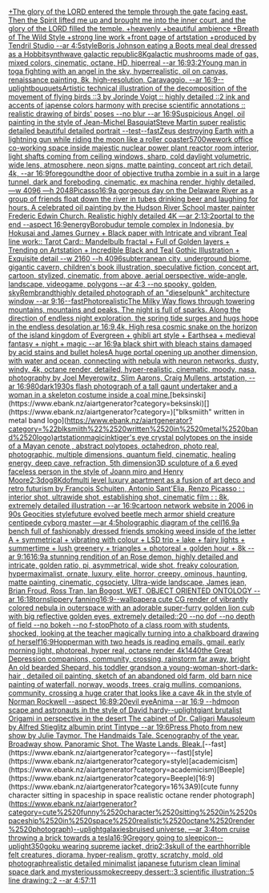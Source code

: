 [+The glory of the LORD entered the temple through the gate facing east. Then the Spirit lifted me up and brought me into the inner court, and the glory of the LORD filled the temple. +heavenly +beautiful ambience +Breath of The Wild Style +strong line work +front page of artstation +produced by Tendril Studio --ar 4:5](https://www.ebank.nz/aiartgenerator?category=%2BThe%2520glory%2520of%2520the%2520LORD%2520entered%2520the%2520temple%2520through%2520the%2520gate%2520facing%2520east.%2520Then%2520the%2520Spirit%2520lifted%2520me%2520up%2520and%2520brought%2520me%2520into%2520the%2520inner%2520court%2C%2520and%2520the%2520glory%2520of%2520the%2520LORD%2520filled%2520the%2520temple.%2520%2Bheavenly%2520%2Bbeautiful%2520ambience%2520%2BBreath%2520of%2520The%2520Wild%2520Style%2520%2Bstrong%2520line%2520work%2520%2Bfront%2520page%2520of%2520artstation%2520%2Bproduced%2520by%2520Tendril%2520Studio%2520--ar%25204%3A5)[style](https://www.ebank.nz/aiartgenerator?category=style)[Boris Johnson eating a Boots meal deal dressed as a Hobbit](https://www.ebank.nz/aiartgenerator?category=Boris%2520Johnson%2520eating%2520a%2520Boots%2520meal%2520deal%2520dressed%2520as%2520a%2520Hobbit)[synthwave galactic republic](https://www.ebank.nz/aiartgenerator?category=synthwave%2520galactic%2520republic)[8K](https://www.ebank.nz/aiartgenerator?category=8K)[galactic mushrooms made of gas, mixed colors, cinematic, octane, HD, hiperreal --ar 16:9](https://www.ebank.nz/aiartgenerator?category=galactic%2520mushrooms%2520made%2520of%2520gas%2C%2520mixed%2520colors%2C%2520cinematic%2C%2520octane%2C%2520HD%2C%2520hiperreal%2520--ar%252016%3A9)[3:2](https://www.ebank.nz/aiartgenerator?category=3%3A2)[Young man in toga fighting with an angel in the sky, hyperrealistic, oil on canvas, renaissance painting, 8k, high-resolution, Caravaggio, --ar 16:9](https://www.ebank.nz/aiartgenerator?category=Young%2520man%2520in%2520toga%2520fighting%2520with%2520an%2520angel%2520in%2520the%2520sky%2C%2520hyperrealistic%2C%2520oil%2520on%2520canvas%2C%2520renaissance%2520painting%2C%25208k%2C%2520high-resolution%2C%2520Caravaggio%2C%2520--ar%252016%3A9)[--uplight](https://www.ebank.nz/aiartgenerator?category=--uplight)[bouquets](https://www.ebank.nz/aiartgenerator?category=bouquets)[Artistic technical illustration of the decomposition of the movement of flying birds ::3 by Jorinde Voigt :: highly detailed ::2 ink and accents of japense colors harmony with precise scientific annotations :: realistic drawing of birds' poses  --no blur --ar 16:9](https://www.ebank.nz/aiartgenerator?category=Artistic%2520technical%2520illustration%2520of%2520the%2520decomposition%2520of%2520the%2520movement%2520of%2520flying%2520birds%2520%3A%3A3%2520by%2520Jorinde%2520Voigt%2520%3A%3A%2520highly%2520detailed%2520%3A%3A2%2520ink%2520and%2520accents%2520of%2520japense%2520colors%2520harmony%2520with%2520precise%2520scientific%2520annotations%2520%3A%3A%2520realistic%2520drawing%2520of%2520birds%27%2520poses%2520%2520--no%2520blur%2520--ar%252016%3A9)[Suspicious Angel, oil painting in the style of Jean-Michel Basquiat](https://www.ebank.nz/aiartgenerator?category=Suspicious%2520Angel%2C%2520oil%2520painting%2520in%2520the%2520style%2520of%2520Jean-Michel%2520Basquiat)[Steve Martin super realistic detailed beautiful detailed portrait --test](https://www.ebank.nz/aiartgenerator?category=Steve%2520Martin%2520super%2520realistic%2520detailed%2520beautiful%2520detailed%2520portrait%2520--test)[--fast](https://www.ebank.nz/aiartgenerator?category=--fast)[Zeus destroying Earth with a lightning gun while riding the moon like a roller coaster](https://www.ebank.nz/aiartgenerator?category=Zeus%2520destroying%2520Earth%2520with%2520a%2520lightning%2520gun%2520while%2520riding%2520the%2520moon%2520like%2520a%2520roller%2520coaster)[5700](https://www.ebank.nz/aiartgenerator?category=5700)[wework office co-working space inside majestic nuclear power plant reactor room interior, light shafts coming from ceiling windows, sharp, cold daylight volumetric, wide lens, atmosphere, neon signs, matte painting, concept art  rich detail, 4k, --ar 16:9](https://www.ebank.nz/aiartgenerator?category=wework%2520office%2520co-working%2520space%2520inside%2520majestic%2520nuclear%2520power%2520plant%2520reactor%2520room%2520interior%2C%2520light%2520shafts%2520coming%2520from%2520ceiling%2520windows%2C%2520sharp%2C%2520cold%2520daylight%2520volumetric%2C%2520wide%2520lens%2C%2520atmosphere%2C%2520neon%2520signs%2C%2520matte%2520painting%2C%2520concept%2520art%2520%2520rich%2520detail%2C%25204k%2C%2520--ar%252016%3A9)[foregound](https://www.ebank.nz/aiartgenerator?category=foregound)[the door of objective truth](https://www.ebank.nz/aiartgenerator?category=the%2520door%2520of%2520objective%2520truth)[a zombie in a suit in a large tunnel, dark and foreboding, cinematic, ex machina render, highly detailed, —w 4096 —h 2048](https://www.ebank.nz/aiartgenerator?category=a%2520zombie%2520in%2520a%2520suit%2520in%2520a%2520large%2520tunnel%2C%2520dark%2520and%2520foreboding%2C%2520cinematic%2C%2520ex%2520machina%2520render%2C%2520highly%2520detailed%2C%2520%E2%80%94w%25204096%2520%E2%80%94h%25202048)[Picasso](https://www.ebank.nz/aiartgenerator?category=Picasso)[16:9](https://www.ebank.nz/aiartgenerator?category=16%3A9)[a gorgeous day on the Delaware River as a group of friends float down the river in tubes drinking beer and laughing for hours. A celebrated oil painting by the Hudson River School master painter Frederic Edwin Church. Realistic highly detailed 4K —ar 2:1](https://www.ebank.nz/aiartgenerator?category=a%2520gorgeous%2520day%2520on%2520the%2520Delaware%2520River%2520as%2520a%2520group%2520of%2520friends%2520float%2520down%2520the%2520river%2520in%2520tubes%2520drinking%2520beer%2520and%2520laughing%2520for%2520hours.%2520A%2520celebrated%2520oil%2520painting%2520by%2520the%2520Hudson%2520River%2520School%2520master%2520painter%2520Frederic%2520Edwin%2520Church.%2520Realistic%2520highly%2520detailed%25204K%2520%E2%80%94ar%25202%3A1)[3:2](https://www.ebank.nz/aiartgenerator?category=3%3A2)[portal to the end --aspect 16:9](https://www.ebank.nz/aiartgenerator?category=portal%2520to%2520the%2520end%2520--aspect%252016%3A9)[energy](https://www.ebank.nz/aiartgenerator?category=energy)[Borobudur temple complex in Indonesia, by Hokusai and James Gurney + Black paper with Intricate and vibrant Teal line work:: Tarot Card:: Mandelbulb fractal + Full of Golden layers + Trending on Artstation + Incredible Black and Teal Gothic Illustration + Exquisite detail  --w 2160 --h 4096](https://www.ebank.nz/aiartgenerator?category=Borobudur%2520temple%2520complex%2520in%2520Indonesia%2C%2520by%2520Hokusai%2520and%2520James%2520Gurney%2520%2B%2520Black%2520paper%2520with%2520Intricate%2520and%2520vibrant%2520Teal%2520line%2520work%3A%3A%2520Tarot%2520Card%3A%3A%2520Mandelbulb%2520fractal%2520%2B%2520Full%2520of%2520Golden%2520layers%2520%2B%2520Trending%2520on%2520Artstation%2520%2B%2520Incredible%2520Black%2520and%2520Teal%2520Gothic%2520Illustration%2520%2B%2520Exquisite%2520detail%2520%2520--w%25202160%2520--h%25204096)[subterranean city, underground biome, gigantic cavern, children's book illustration, speculative fiction, concept art, cartoon, stylized, cinematic, from above, aerial perspective, wide-angle, landscape, videogame, polygons  --ar 4:3 --no spooky, golden, sky](https://www.ebank.nz/aiartgenerator?category=subterranean%2520city%2C%2520underground%2520biome%2C%2520gigantic%2520cavern%2C%2520children%27s%2520book%2520illustration%2C%2520speculative%2520fiction%2C%2520concept%2520art%2C%2520cartoon%2C%2520stylized%2C%2520cinematic%2C%2520from%2520above%2C%2520aerial%2520perspective%2C%2520wide-angle%2C%2520landscape%2C%2520videogame%2C%2520polygons%2520%2520--ar%25204%3A3%2520--no%2520spooky%2C%2520golden%2C%2520sky)[Rembrandt](https://www.ebank.nz/aiartgenerator?category=Rembrandt)[highly detailed photograph of an "dieselpunk" architecture window --ar 9:16](https://www.ebank.nz/aiartgenerator?category=highly%2520detailed%2520photograph%2520of%2520an%2520%22dieselpunk%22%2520architecture%2520window%2520--ar%25209%3A16)[--fast](https://www.ebank.nz/aiartgenerator?category=--fast)[Photorealistic](https://www.ebank.nz/aiartgenerator?category=Photorealistic)[The Milky Way flows through towering mountains, mountains and peaks. The night is full of sparks. Along the direction of endless night exploration, the spring tide surges and hugs hope in the endless desolation,ar 16:9,4k, High res](https://www.ebank.nz/aiartgenerator?category=The%2520Milky%2520Way%2520flows%2520through%2520towering%2520mountains%2C%2520mountains%2520and%2520peaks.%2520The%2520night%2520is%2520full%2520of%2520sparks.%2520Along%2520the%2520direction%2520of%2520endless%2520night%2520exploration%2C%2520the%2520spring%2520tide%2520surges%2520and%2520hugs%2520hope%2520in%2520the%2520endless%2520desolation%2Car%252016%3A9%2C4k%2C%2520High%2520res)[a cosmic snake on the horizon of the island kingdom of Evergreen + ghibli art style + Earthsea + medieval fantasy + night + magic --ar 16:9](https://www.ebank.nz/aiartgenerator?category=a%2520cosmic%2520snake%2520on%2520the%2520horizon%2520of%2520the%2520island%2520kingdom%2520of%2520Evergreen%2520%2B%2520ghibli%2520art%2520style%2520%2B%2520Earthsea%2520%2B%2520medieval%2520fantasy%2520%2B%2520night%2520%2B%2520magic%2520--ar%252016%3A9)[a black shirt with bleach stains damaged by acid stains and bullet holes](https://www.ebank.nz/aiartgenerator?category=a%2520black%2520shirt%2520with%2520bleach%2520stains%2520damaged%2520by%2520acid%2520stains%2520and%2520bullet%2520holes)[A huge portal opening up another dimension, with water and ocean, connecting with nebula with neuron networks, dusty, windy, 4k, octane render, detailed, hyper-realistic, cinematic, moody, nasa, photography by Joel Meyerowitz, Slim Aarons, Craig Mullens, artstation, --ar 16:9](https://www.ebank.nz/aiartgenerator?category=A%2520huge%2520portal%2520opening%2520up%2520another%2520dimension%2C%2520with%2520water%2520and%2520ocean%2C%2520connecting%2520with%2520nebula%2520with%2520neuron%2520networks%2C%2520dusty%2C%2520windy%2C%25204k%2C%2520octane%2520render%2C%2520detailed%2C%2520hyper-realistic%2C%2520cinematic%2C%2520moody%2C%2520nasa%2C%2520photography%2520by%2520Joel%2520Meyerowitz%2C%2520Slim%2520Aarons%2C%2520Craig%2520Mullens%2C%2520artstation%2C%2520--ar%252016%3A9)[80](https://www.ebank.nz/aiartgenerator?category=80)[dark](https://www.ebank.nz/aiartgenerator?category=dark)[1930s flash photograph of a tall gaunt undertaker and a woman in a skeleton costume inside a coal mine.](https://www.ebank.nz/aiartgenerator?category=1930s%2520flash%2520photograph%2520of%2520a%2520tall%2520gaunt%2520undertaker%2520and%2520a%2520woman%2520in%2520a%2520skeleton%2520costume%2520inside%2520a%2520coal%2520mine.)[beksinski](https://www.ebank.nz/aiartgenerator?category=beksinski)[](https://www.ebank.nz/aiartgenerator?category=)["blksmiith" written in metal band logo](https://www.ebank.nz/aiartgenerator?category=%22blksmiith%22%2520written%2520in%2520metal%2520band%2520logo)[artstation](https://www.ebank.nz/aiartgenerator?category=artstation)[magic](https://www.ebank.nz/aiartgenerator?category=magic)[ink](https://www.ebank.nz/aiartgenerator?category=ink)[tiger's eye crystal polytopes on the inside of a Mayan cenote , abstract polytopes, octahedron, photo real, photographic, multiple dimensions, quantum field, cinematic, healing energy, deep cave, refraction, 5th dimension](https://www.ebank.nz/aiartgenerator?category=tiger%27s%2520eye%2520crystal%2520polytopes%2520on%2520the%2520inside%2520of%2520a%2520Mayan%2520cenote%2520%2C%2520abstract%2520polytopes%2C%2520octahedron%2C%2520photo%2520real%2C%2520photographic%2C%2520multiple%2520dimensions%2C%2520quantum%2520field%2C%2520cinematic%2C%2520healing%2520energy%2C%2520deep%2520cave%2C%2520refraction%2C%25205th%2520dimension)[3D sculpture of a 6 eyed faceless person in the style of Joann miro and Henry Moore](https://www.ebank.nz/aiartgenerator?category=3D%2520sculpture%2520of%2520a%25206%2520eyed%2520faceless%2520person%2520in%2520the%2520style%2520of%2520Joann%2520miro%2520and%2520Henry%2520Moore)[2:3](https://www.ebank.nz/aiartgenerator?category=2%3A3)[dog](https://www.ebank.nz/aiartgenerator?category=dog)[8K](https://www.ebank.nz/aiartgenerator?category=8K)[dof](https://www.ebank.nz/aiartgenerator?category=dof)[multi level luxury apartment as a fusion of art deco and retro futurism by François Schuiten, Antonio Sant'Elia, Renzo Picasso : : interior shot, ultrawide shot, establishing shot, cinematic film : : 8k, extremely detailed illustration --ar 16:9](https://www.ebank.nz/aiartgenerator?category=multi%2520level%2520luxury%2520apartment%2520as%2520a%2520fusion%2520of%2520art%2520deco%2520and%2520retro%2520futurism%2520by%2520Fran%C3%A7ois%2520Schuiten%2C%2520Antonio%2520Sant%27Elia%2C%2520Renzo%2520Picasso%2520%3A%2520%3A%2520interior%2520shot%2C%2520ultrawide%2520shot%2C%2520establishing%2520shot%2C%2520cinematic%2520film%2520%3A%2520%3A%25208k%2C%2520extremely%2520detailed%2520illustration%2520--ar%252016%3A9)[cartoon network website in 2006 in 90s Geocities style](https://www.ebank.nz/aiartgenerator?category=cartoon%2520network%2520website%2520in%25202006%2520in%252090s%2520Geocities%2520style)[future evolved beetle mech armor shield creature centipede cyborg master —ar 4:5](https://www.ebank.nz/aiartgenerator?category=future%2520evolved%2520beetle%2520mech%2520armor%2520shield%2520creature%2520centipede%2520cyborg%2520master%2520%E2%80%94ar%25204%3A5)[holographic diagram of the cell](https://www.ebank.nz/aiartgenerator?category=holographic%2520diagram%2520of%2520the%2520cell)[16.9](https://www.ebank.nz/aiartgenerator?category=16.9)[a bench full of fashionably dressed friends smoking weed inside of the letter A + symmetrical + vibrating with colour + LSD trip + lake + fairy lights + summertime + lush greenery + triangles + photoreal + golden hour + 8k --ar 9:16](https://www.ebank.nz/aiartgenerator?category=a%2520bench%2520full%2520of%2520fashionably%2520dressed%2520friends%2520smoking%2520weed%2520inside%2520of%2520the%2520letter%2520A%2520%2B%2520symmetrical%2520%2B%2520vibrating%2520with%2520colour%2520%2B%2520LSD%2520trip%2520%2B%2520lake%2520%2B%2520fairy%2520lights%2520%2B%2520summertime%2520%2B%2520lush%2520greenery%2520%2B%2520triangles%2520%2B%2520photoreal%2520%2B%2520golden%2520hour%2520%2B%25208k%2520--ar%25209%3A16)[16:9](https://www.ebank.nz/aiartgenerator?category=16%3A9)[a stunning rendition of an Rose demon, highly detailed and intricate, golden ratio, pi, asymmetrical, wide shot, freaky colouration, hypermaximalist, ornate, luxury, elite, horror, creepy, ominous, haunting, matte painting, cinematic, cgsociety, Ultra-wide landscape, James jean, Brian Froud, Ross Tran, Ian Bogost, WET, OBJECT ORIENTED ONTOLOGY --ar 16:18](https://www.ebank.nz/aiartgenerator?category=a%2520stunning%2520rendition%2520of%2520an%2520Rose%2520demon%2C%2520highly%2520detailed%2520and%2520intricate%2C%2520golden%2520ratio%2C%2520pi%2C%2520asymmetrical%2C%2520wide%2520shot%2C%2520freaky%2520colouration%2C%2520hypermaximalist%2C%2520ornate%2C%2520luxury%2C%2520elite%2C%2520horror%2C%2520creepy%2C%2520ominous%2C%2520haunting%2C%2520matte%2520painting%2C%2520cinematic%2C%2520cgsociety%2C%2520Ultra-wide%2520landscape%2C%2520James%2520jean%2C%2520Brian%2520Froud%2C%2520Ross%2520Tran%2C%2520Ian%2520Bogost%2C%2520WET%2C%2520OBJECT%2520ORIENTED%2520ONTOLOGY%2520--ar%252016%3A18)[torn](https://www.ebank.nz/aiartgenerator?category=torn)[slippery fanning](https://www.ebank.nz/aiartgenerator?category=slippery%2520fanning)[16:9](https://www.ebank.nz/aiartgenerator?category=16%3A9)[--wallpaper](https://www.ebank.nz/aiartgenerator?category=--wallpaper)[a cute CG render of vibrantly colored nebula in outerspace with an adorable super-furry golden lion cub with big reflective golden eyes, extremely detailed::20 --no dof --no depth of field --no bokeh --no f-stop](https://www.ebank.nz/aiartgenerator?category=a%2520cute%2520CG%2520render%2520of%2520vibrantly%2520colored%2520nebula%2520in%2520outerspace%2520with%2520an%2520adorable%2520super-furry%2520golden%2520lion%2520cub%2520with%2520big%2520reflective%2520golden%2520eyes%2C%2520extremely%2520detailed%3A%3A20%2520--no%2520dof%2520--no%2520depth%2520of%2520field%2520--no%2520bokeh%2520--no%2520f-stop)[Photo of a class room with students, shocked, looking at the teacher magically turning into a chalkboard drawing of herself](https://www.ebank.nz/aiartgenerator?category=Photo%2520of%2520a%2520class%2520room%2520with%2520students%2C%2520shocked%2C%2520looking%2520at%2520the%2520teacher%2520magically%2520turning%2520into%2520a%2520chalkboard%2520drawing%2520of%2520herself)[16:9](https://www.ebank.nz/aiartgenerator?category=16%3A9)[Hopper](https://www.ebank.nz/aiartgenerator?category=Hopper)[man with two heads is reading emails, gmail, early morning light, photoreal, hyper real, octane render 4k](https://www.ebank.nz/aiartgenerator?category=man%2520with%2520two%2520heads%2520is%2520reading%2520emails%2C%2520gmail%2C%2520early%2520morning%2520light%2C%2520photoreal%2C%2520hyper%2520real%2C%2520octane%2520render%25204k)[1440](https://www.ebank.nz/aiartgenerator?category=1440)[the Great Depression  companions, community, crossing, rainstorm far away, bright An old bearded Shepard, his toddler grandson a young-woman-short-dark-hair , detailed oil painting, sketch of an abandoned old farm, old barn nice painting of waterfall, norway, woods, trees, craig mullins,  companions, community, crossing a huge crater that looks like a cave 4k in the style of Norman Rockwell --aspect 16:8](https://www.ebank.nz/aiartgenerator?category=the%2520Great%2520Depression%2520%2520companions%2C%2520community%2C%2520crossing%2C%2520rainstorm%2520far%2520away%2C%2520bright%2520An%2520old%2520bearded%2520Shepard%2C%2520his%2520toddler%2520grandson%2520a%2520young-woman-short-dark-hair%2520%2C%2520detailed%2520oil%2520painting%2C%2520sketch%2520of%2520an%2520abandoned%2520old%2520farm%2C%2520old%2520barn%2520nice%2520painting%2520of%2520waterfall%2C%2520norway%2C%2520woods%2C%2520trees%2C%2520craig%2520mullins%2C%2520%2520companions%2C%2520community%2C%2520crossing%2520a%2520huge%2520crater%2520that%2520looks%2520like%2520a%2520cave%25204k%2520in%2520the%2520style%2520of%2520Norman%2520Rockwell%2520--aspect%252016%3A8)[9:20](https://www.ebank.nz/aiartgenerator?category=9%3A20)[evil eye](https://www.ebank.nz/aiartgenerator?category=evil%2520eye)[Anima --ar 16:9 --hd](https://www.ebank.nz/aiartgenerator?category=Anima%2520--ar%252016%3A9%2520--hd)[moon scape and astronauts in the style of David hardy](https://www.ebank.nz/aiartgenerator?category=moon%2520scape%2520and%2520astronauts%2520in%2520the%2520style%2520of%2520David%2520hardy)[--uplight](https://www.ebank.nz/aiartgenerator?category=--uplight)[giant brutalist Origami in perspective in the desert The cabinet of Dr. Caligari Mausoleum by Alfred Stieglitz albumin print Tintype --ar 19:6](https://www.ebank.nz/aiartgenerator?category=giant%2520brutalist%2520Origami%2520in%2520perspective%2520in%2520the%2520desert%2520The%2520cabinet%2520of%2520Dr.%2520Caligari%2520Mausoleum%2520by%2520Alfred%2520Stieglitz%2520albumin%2520print%2520Tintype%2520--ar%252019%3A6)[Press Photo from new show by Julie Taymor. The Handmaids Tale. Scenography of the year. Broadway show. Panoramic Shot. The Waste Lands. Bleak.](https://www.ebank.nz/aiartgenerator?category=Press%2520Photo%2520from%2520new%2520show%2520by%2520Julie%2520Taymor.%2520The%2520Handmaids%2520Tale.%2520Scenography%2520of%2520the%2520year.%2520Broadway%2520show.%2520Panoramic%2520Shot.%2520The%2520Waste%2520Lands.%2520Bleak.)[--fast](https://www.ebank.nz/aiartgenerator?category=--fast)[style](https://www.ebank.nz/aiartgenerator?category=style)[academicism](https://www.ebank.nz/aiartgenerator?category=academicism)[Beeple](https://www.ebank.nz/aiartgenerator?category=Beeple)[16:9](https://www.ebank.nz/aiartgenerator?category=16%3A9)[cute funny character sitting in spaceship in space realistic octane render photograph](https://www.ebank.nz/aiartgenerator?category=cute%2520funny%2520character%2520sitting%2520in%2520spaceship%2520in%2520space%2520realistic%2520octane%2520render%2520photograph)[--uplight](https://www.ebank.nz/aiartgenerator?category=--uplight)[galaxies](https://www.ebank.nz/aiartgenerator?category=galaxies)[bruised universe, —ar 3:4](https://www.ebank.nz/aiartgenerator?category=bruised%2520universe%2C%2520%E2%80%94ar%25203%3A4)[tom cruise throwing a brick towards a tesla](https://www.ebank.nz/aiartgenerator?category=tom%2520cruise%2520throwing%2520a%2520brick%2520towards%2520a%2520tesla)[16:9](https://www.ebank.nz/aiartgenerator?category=16%3A9)[Gregory going to sleep](https://www.ebank.nz/aiartgenerator?category=Gregory%2520going%2520to%2520sleep)[icon](https://www.ebank.nz/aiartgenerator?category=icon)[--uplight](https://www.ebank.nz/aiartgenerator?category=--uplight)[350](https://www.ebank.nz/aiartgenerator?category=350)[goku wearing supreme jacket, drip](https://www.ebank.nz/aiartgenerator?category=goku%2520wearing%2520supreme%2520jacket%2C%2520drip)[2:3](https://www.ebank.nz/aiartgenerator?category=2%3A3)[skull of the earth](https://www.ebank.nz/aiartgenerator?category=skull%2520of%2520the%2520earth)[horrible felt creatures, diorama, hyper-realism, grotty, scratchy, mold, old photograph](https://www.ebank.nz/aiartgenerator?category=horrible%2520felt%2520creatures%2C%2520diorama%2C%2520hyper-realism%2C%2520grotty%2C%2520scratchy%2C%2520mold%2C%2520old%2520photograph)[realistic detailed minimalist japanese futurism clean liminal space dark and mysterious](https://www.ebank.nz/aiartgenerator?category=realistic%2520detailed%2520minimalist%2520japanese%2520futurism%2520clean%2520liminal%2520space%2520dark%2520and%2520mysterious)[smoke](https://www.ebank.nz/aiartgenerator?category=smoke)[creepy dessert::3 scientific illustration::5 line drawing::2  --ar 4:5](https://www.ebank.nz/aiartgenerator?category=creepy%2520dessert%3A%3A3%2520scientific%2520illustration%3A%3A5%2520line%2520drawing%3A%3A2%2520%2520--ar%25204%3A5)[7:11](https://www.ebank.nz/aiartgenerator?category=7%3A11)
